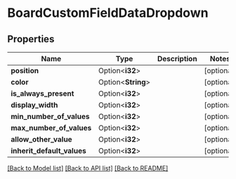 # BoardCustomFieldDataDropdown

## Properties

Name | Type | Description | Notes
------------ | ------------- | ------------- | -------------
**position** | Option<**i32**> |  | [optional]
**color** | Option<**String**> |  | [optional]
**is_always_present** | Option<**i32**> |  | [optional]
**display_width** | Option<**i32**> |  | [optional]
**min_number_of_values** | Option<**i32**> |  | [optional]
**max_number_of_values** | Option<**i32**> |  | [optional]
**allow_other_value** | Option<**i32**> |  | [optional]
**inherit_default_values** | Option<**i32**> |  | [optional]

[[Back to Model list]](../README.md#documentation-for-models) [[Back to API list]](../README.md#documentation-for-api-endpoints) [[Back to README]](../README.md)


